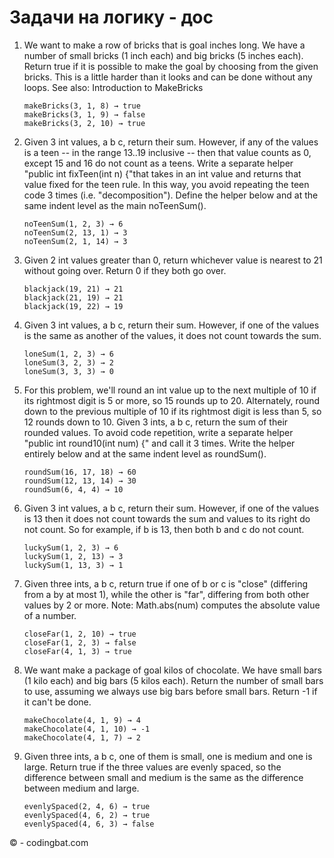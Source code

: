 # Задачи на логику - дос

1. We want to make a row of bricks that is goal inches long. We have a number of small bricks (1 inch each) and big bricks (5 inches each). Return true if it is possible to make the goal by choosing from the given bricks. This is a little harder than it looks and can be done without any loops. See also: Introduction to MakeBricks
    ```
    makeBricks(3, 1, 8) → true
    makeBricks(3, 1, 9) → false
    makeBricks(3, 2, 10) → true
    ```
2. Given 3 int values, a b c, return their sum. However, if any of the values is a teen -- in the range 13..19 inclusive -- then that value counts as 0, except 15 and 16 do not count as a teens. Write a separate helper "public int fixTeen(int n) {"that takes in an int value and returns that value fixed for the teen rule. In this way, you avoid repeating the teen code 3 times (i.e. "decomposition"). Define the helper below and at the same indent level as the main noTeenSum().
    ```
    noTeenSum(1, 2, 3) → 6
    noTeenSum(2, 13, 1) → 3
    noTeenSum(2, 1, 14) → 3
    ```
3. Given 2 int values greater than 0, return whichever value is nearest to 21 without going over. Return 0 if they both go over.
    ```    
    blackjack(19, 21) → 21
    blackjack(21, 19) → 21
    blackjack(19, 22) → 19
    ```
4. Given 3 int values, a b c, return their sum. However, if one of the values is the same as another of the values, it does not count towards the sum.
    ```
    loneSum(1, 2, 3) → 6
    loneSum(3, 2, 3) → 2
    loneSum(3, 3, 3) → 0
    ```
5. For this problem, we'll round an int value up to the next multiple of 10 if its rightmost digit is 5 or more, so 15 rounds up to 20. Alternately, round down to the previous multiple of 10 if its rightmost digit is less than 5, so 12 rounds down to 10. Given 3 ints, a b c, return the sum of their rounded values. To avoid code repetition, write a separate helper "public int round10(int num) {" and call it 3 times. Write the helper entirely below and at the same indent level as roundSum().
    ```
    roundSum(16, 17, 18) → 60
    roundSum(12, 13, 14) → 30
    roundSum(6, 4, 4) → 10
    ```
6. Given 3 int values, a b c, return their sum. However, if one of the values is 13 then it does not count towards the sum and values to its right do not count. So for example, if b is 13, then both b and c do not count.
    ```   
    luckySum(1, 2, 3) → 6
    luckySum(1, 2, 13) → 3
    luckySum(1, 13, 3) → 1
    ```
7. Given three ints, a b c, return true if one of b or c is "close" (differing from a by at most 1), while the other is "far", differing from both other values by 2 or more. Note: Math.abs(num) computes the absolute value of a number.
    ```
    closeFar(1, 2, 10) → true
    closeFar(1, 2, 3) → false
    closeFar(4, 1, 3) → true
    ```
8. We want make a package of goal kilos of chocolate. We have small bars (1 kilo each) and big bars (5 kilos each). Return the number of small bars to use, assuming we always use big bars before small bars. Return -1 if it can't be done.
    ```   
    makeChocolate(4, 1, 9) → 4
    makeChocolate(4, 1, 10) → -1
    makeChocolate(4, 1, 7) → 2
    ```
9. Given three ints, a b c, one of them is small, one is medium and one is large. Return true if the three values are evenly spaced, so the difference between small and medium is the same as the difference between medium and large.
    ```
    evenlySpaced(2, 4, 6) → true
    evenlySpaced(4, 6, 2) → true
    evenlySpaced(4, 6, 3) → false
     ```

© - codingbat.com